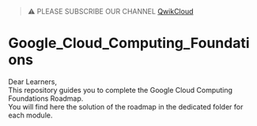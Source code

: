 >⚠️ PLEASE SUBSCRIBE OUR CHANNEL [QwikCloud](https://www.youtube.com/@qwikcloud)
# Google_Cloud_Computing_Foundations
Dear Learners,  
This repository guides you to complete the Google Cloud Computing Foundations Roadmap.  
You will find here the solution of the roadmap in the dedicated folder for each module.
